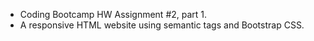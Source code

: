 - Coding Bootcamp HW Assignment #2, part 1.  
- A responsive HTML website using semantic tags and Bootstrap CSS.